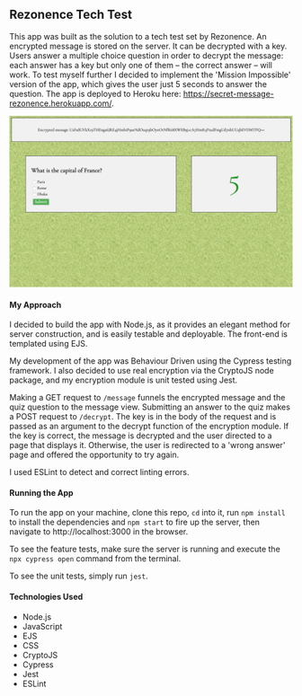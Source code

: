 ## Rezonence Tech Test
This app was built as the solution to a tech test set by Rezonence. An encrypted message is stored on the server. It can be decrypted with a key. Users answer a multiple choice question in order to decrypt the message: each answer has a key but only one of them – the correct answer – will work. To test myself further I decided to implement the 'Mission Impossible' version of the app, which gives the user just 5 seconds to answer the question. The app is deployed to Heroku here: https://secret-message-rezonence.herokuapp.com/.

![ScreenShot](public/images/ScreenShot1.png)

#### My Approach
I decided to build the app with Node.js, as it provides an elegant method for server construction, and is easily testable and deployable. The front-end is templated using EJS.

My development of the app was Behaviour Driven using the Cypress testing framework. I also decided to use real encryption via the CryptoJS node package, and my encryption module is unit tested using Jest.

Making a GET request to `/message` funnels the encrypted message and the quiz question to the message view. Submitting an answer to the quiz makes a POST request to `/decrypt`. The key is in the body of the request and is passed as an argument to the decrypt function of the encryption module. If the key is correct, the message is decrypted and the user directed to a page that displays it. Otherwise, the user is redirected to a 'wrong answer' page and offered the opportunity to try again.

I used ESLint to detect and correct linting errors.

#### Running the App
To run the app on your machine, clone this repo, `cd` into it, run `npm install` to install the dependencies and `npm start` to fire up the server, then navigate to http://localhost:3000 in the browser.

To see the feature tests, make sure the server is running and execute the `npx cypress open` command from the terminal.

To see the unit tests, simply run `jest`.

#### Technologies Used
- Node.js
- JavaScript
- EJS
- CSS
- CryptoJS
- Cypress
- Jest
- ESLint
